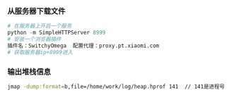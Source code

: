 ### 从服务器下载文件

```python
# 在服务器上开启一个服务
python -m SimpleHTTPServer 8999
# 安装一个浏览器插件
插件名：SwitchyOmega  配置代理：proxy.pt.xiaomi.com
# 获取服务器ip+8999进入
```

### 输出堆栈信息

```bash
jmap -dump:format=b,file=/home/work/log/heap.hprof 141  // 141是进程号
```

